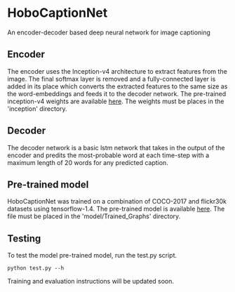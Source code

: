 # HoboCaptionNet
An encoder-decoder based deep neural network for image captioning

## Encoder
The encoder uses the Inception-v4 architecture to extract features from the image. The final softmax layer is removed and a fully-connected layer is added in its place which converts the extracted features to the same size as the word-embeddings and feeds it to the decoder network. The pre-trained inception-v4 weights are available [here](https://deepdetect.com/models/tf/inception_v4.pb). The weights must be places in the 'inception' directory.

## Decoder
The decoder network is a basic lstm network that takes in the output of the encoder and predits the most-probable word at each time-step with a maximum length of 20 words for any predicted caption.

## Pre-trained model
HoboCaptionNet was trained on a combination of COCO-2017 and flickr30k datasets using tensorflow-1.4. The pre-trained model is available [here](https://drive.google.com/file/d/1WJi66moaZuORmRjJhrAdKX7pes93dAKF/view?usp=sharing). The file must be placed in the 'model/Trained_Graphs' directory.

## Testing
To test the model pre-trained model, run the test.py script.
```
python test.py --h
```

Training and evaluation instructions will be updated soon.
